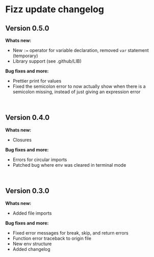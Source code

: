 # Fizz update changelog

## Version 0.5.0

**Whats new:**

- New `:=` operator for variable declaration, removed `var` statement (temporary)
- Library support (see .github/LIB)

**Bug fixes and more:**

- Prettier print for values
- Fixed the semicolon error to now actually show when there is a semicolon missing, instead of just giving an expression error

<br>

## Version 0.4.0

**Whats new:**

- Closures

**Bug fixes and more:**

- Errors for circular imports
- Patched bug where env was cleared in terminal mode

<br>

## Version 0.3.0

**Whats new:**

- Added file imports

**Bug fixes and more:**

- Fixed error messages for break, skip, and return errors
- Function error traceback to origin file
- New env structure
- Added changelog
